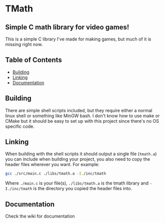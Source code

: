 # TMath
## Simple C math library for video games!


This is a simple C library I've made for making games, but much of it is missing right now.

## Table of Contents
- [Building](#building)
- [Linking](#linking)
- [Documentation](#documentation)

## Building
There are simple shell scripts included, but they require either a normal linux shell or something like MinGW bash.
I don't know how to use make or CMake but it should be easy to set up with this project since there's no OS specific code.


## Linking
When building with the shell scripts it should output a single file (`tmath.a`) you can include when building your project, you also need to copy the header files wherever you want.
For example:
```sh
gcc ./src/main.c ./libs/tmath.a -I./inc/tmath
```
Where `./main.c` is your file(s), `./libs/tmath.a` is the tmath library and `-I./inc/tmath` is the directory you copied the header files into.

## Documentation
Check the wiki for documentation